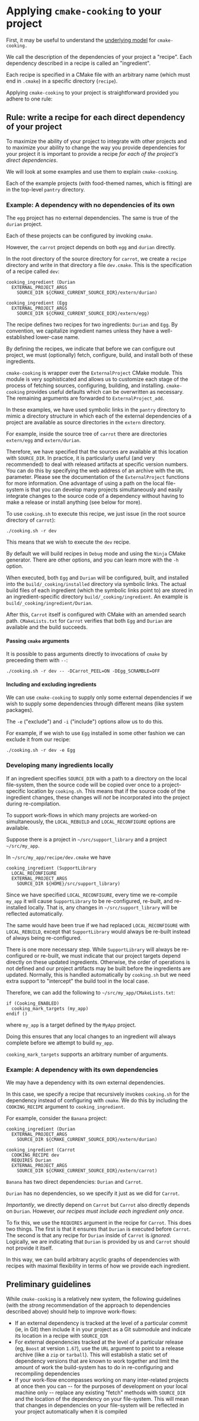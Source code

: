 # Applying `cmake-cooking` to your project

First, it may be useful to understand the [underlying model](./UNDERSTAND.md) for `cmake-cooking.`

We call the description of the dependencies of your project a "recipe". Each dependency described in a recipe is called an "ingredient".

Each recipe is specified in a CMake file with an arbitrary name (which must end in `.cmake`) in a specific directory (`recipe`).

Applying `cmake-cooking` to your project is straightforward provided you adhere to one rule:

## Rule: write a recipe for each direct dependency of your project

To maximize the ability of your project to integrate with other projects and to maximize your ability to change the way you provide dependencies for your project it is important to provide a recipe *for each of the project's direct dependencies*.

We will look at some examples and use them to explain `cmake-cooking`.

Each of the example projects (with food-themed names, which is fitting) are in the top-level `pantry` directory.

### Example: A dependency with no dependencies of its own

The `egg` project has no external dependencies. The same is true of the `durian` project.

Each of these projects can be configured by invoking `cmake`.

However, the `carrot` project depends on both `egg` and `durian` directly.

In the root directory of the source directory for `carrot`, we create a `recipe` directory and write in that directory a file `dev.cmake`. This is the specification of a recipe called `dev`:

    cooking_ingredient (Durian
      EXTERNAL_PROJECT_ARGS
        SOURCE_DIR ${CMAKE_CURRENT_SOURCE_DIR}/extern/durian)

    cooking_ingredient (Egg
      EXTERNAL_PROJECT_ARGS
        SOURCE_DIR ${CMAKE_CURRENT_SOURCE_DIR}/extern/egg)
               
The recipe defines two recipes for two ingredients: `Durian` and `Egg`. By convention, we capitalize ingredient names unless they have a well-established lower-case name.

By defining the recipes, we indicate that before we can configure out project, we must (optionally) fetch, configure, build, and install both of these ingredients.

`cmake-cooking` is wrapper over the `ExternalProject` CMake module. This module is very sophisticated and allows us to customize each stage of the process of fetching sources, configuring, building, and installing. `cmake-cooking` provides useful defaults which can be overwritten as necessary. The remaining arguments are forwarded to `ExternalProject_add`.

In these examples, we have used symbolic links in the `pantry` directory to mimic a directory structure in which each of the external dependencies of a project are available as source directories in the `extern` directory.

For example, inside the source tree of `carrot` there are directories `extern/egg` and `extern/durian`.

Therefore, we have specified that the sources are available at this location with `SOURCE_DIR`. In practice, it is particularly useful (and very recommended) to deal with released artifacts at specific version numbers. You can do this by specifying the web address of an archive with the `URL` parameter. Please see the documentation of the `ExternalProject` functions for more information. One advantage of using a path on the local file-system is that you can develop many projects simultaneously and easily integrate changes to the source code of a dependency without having to make a release or install anything (see below for more).

To use `cooking.sh` to execute this recipe, we just issue (in the root source directory of `carrot`):

    ./cooking.sh -r dev
    
This means that we wish to execute the `dev` recipe.

By default we will build recipes in `Debug` mode and using the `Ninja` CMake generator. There are other options, and you can learn more with the `-h` option.

When executed, both `Egg` and `Durian` will be configured, built, and installed into the `build/_cooking/installed` directory via symbolic links. The actual build files of each ingredient (which the symbolic links point to) are stored in an ingredient-specific directory `build/_cooking/ingredient`. An example is `build/_cooking/ingredient/Durian`.

After this, `Carrot` itself is configured with CMake with an amended search path. `CMakeLists.txt` for `Carrot` verifies that both `Egg` and `Durian` are available and the build succeeds.

#### Passing `cmake` arguments

It is possible to pass arguments directly to invocations of `cmake` by preceeding them with `--`:

    ./cooking.sh -r dev -- -DCarrot_PEEL=ON -DEgg_SCRAMBLE=OFF
    
#### Including and excluding ingredients
    
We can use `cmake-cooking` to supply only some external dependencies if we wish to supply some dependencies through different means (like system packages).

The `-e` ("exclude") and `-i` ("include") options allow us to do this.

For example, if we wish to use `Egg` installed in some other fashion we can exclude it from our recipe:

    ./cooking.sh -r dev -e Egg
    
### Developing many ingredients locally

If an ingredient specifies `SOURCE_DIR` with a path to a directory on the local file-system, then the source code will be copied over once to a project-specific location by `cooking.sh`. This means that if the source code of the ingredient changes, these changes will *not* be incorporated into the project during re-compilation.

To support work-flows in which many projects are worked-on simultaneously, the `LOCAL_REBUILD` and `LOCAL_RECONFIGURE` options are available.

Suppose there is a project in `~/src/support_library` and a project `~/src/my_app`.

In `~/src/my_app/recipe/dev.cmake` we have

    cooking_ingredient (SupportLibrary
      LOCAL_RECONFIGURE
      EXTERNAL_PROJECT_ARGS
        SOURCE_DIR ${HOME}/src/support_library)

Since we have specified `LOCAL_RECONFIGURE`, every time we re-compile `my_app` it will cause `SupportLibrary` to be re-configured, re-built, and re-installed locally. That is, any changes in `~/src/support_library` will be reflected automatically.

The same would have been true if we had replaced `LOCAL_RECONFIGURE` with `LOCAL_REBUILD`, except that `SupportLibrary` would always be re-built instead of always being re-configured.

There is one more necessary step. While `SupportLibrary` will always be re-configured or re-built, we must indicate that our project targets depend directly on these updated ingredients. Otherwise, the order of operations is not defined and our project artifacts may be built before the ingredients are updated. Normally, this is handled automatically by `cooking.sh` but we need extra support to "intercept" the build tool in the local case.

Therefore, we can add the following to `~/src/my_app/CMakeLists.txt`:

    if (Cooking_ENABLED)
      cooking_mark_targets (my_app)
    endif ()
    
where `my_app` is a target defined by the `MyApp` project.

Doing this ensures that any local changes to an ingredient will always complete before we attempt to build `my_app`.

`cooking_mark_targets` supports an arbitrary number of arguments.

### Example: A dependency with its own dependencies

We may have a dependency with its own external dependencies.

In this case, we specify a recipe that recursively invokes `cooking.sh` for the dependency instead of configuring with `cmake`. We do this by including the `COOKING_RECIPE` argument to `cooking_ingredient`.

For example, consider the `Banana` project:

    cooking_ingredient (Durian
      EXTERNAL_PROJECT_ARGS
        SOURCE_DIR ${CMAKE_CURRENT_SOURCE_DIR}/extern/durian)

    cooking_ingredient (Carrot
      COOKING_RECIPE dev
      REQUIRES Durian
      EXTERNAL_PROJECT_ARGS
        SOURCE_DIR ${CMAKE_CURRENT_SOURCE_DIR}/extern/carrot)

`Banana` has two direct dependencies: `Durian` and `Carrot`.

`Durian` has no dependencies, so we specify it just as we did for `Carrot`.

*Importantly*, we directly depend on `Carrot` but `Carrot` also directly depends on `Durian`. However, *our recipes must include each ingredient only once*.

To fix this, we use the `REQUIRES` argument in the recipe for `Carrot`. This does two things. The first is that it ensures that `Durian` is executed before `Carrot`. The second is that any recipe for `Durian` inside of `Carrot` is *ignored*. Logically, we are indicating that `Durian` is provided by us and `Carrot` should not provide it itself.

In this way, we can build arbitrary acyclic graphs of dependencies with recipes with maximal flexibility in terms of how we provide each ingredient.

## Preliminary guidelines

While `cmake-cooking` is a relatively new system, the following guidelines (with the *strong* recommendation of the approach to dependencies described above) should help to improve work-flows:

- If an external dependency is tracked at the level of a particular commit (ie, in Git) then include it in your project as a Git submodule and indicate its location in a recipe with `SOURCE_DIR`
- For external dependencies tracked at the level of a particular release (eg, `Boost` at version `1.67`), use the `URL` argument to point to a release archive (like a `zip` or `tarball`). This will establish a static set of dependency versions that are known to work together and limit the amount of work the build-system has to do in re-configuring and recompiling dependencies
- If your work-flow encompasses working on many inter-related projects at once then you can -- for the purposes of development on your local machine only -- replace any existing "fetch" methods with `SOURCE_DIR` and the location of the dependency on your file-system. This will mean that changes in dependencies on your file-system will be reflected in your project automatically when it is compiled
